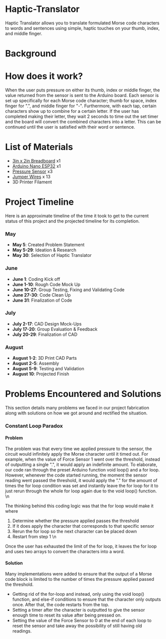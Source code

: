 # Haptic-Translator
Haptic Translator allows you to translate formulated Morse code characters to words and sentences using simple, haptic touches on your thumb, index, and middle finger.

# Background




# How does it work?
When the user puts pressure on either its thumb, index or middle finger, the value returned from the sensor is sent to the Arduino board. Each sensor is set up specifically for each Morse code character; thumb for space, index finger for ".", and middle finger for "-". Furthermore, with each tap, certain characters show up to combine for a certain letter. If the user has completed making their letter, they wait 2 seconds to time out the set timer and the board will convert the combined characters into a letter. This can be continued until the user is satisfied with their word or sentence.

# List of Materials 
- [3in x 2in Breadboard](https://www.amazon.ca/CANADUINO%C2%AE-Solderless-Breadboards-400-Points/dp/B0C2M5SRGZ/ref=sr_1_124?dib=eyJ2IjoiMSJ9.PIFA5xN2Jj2N4xhQ8QQH4oasNEPLmbp5Kkv3GsJW_g1K2E1XY9kOZ1YIObIwI9Irnc69p1JvkagRWHerWWr2bvsaw7phsaxgh4faqOgUCZiAMhPQivfZh5aWnSydvcqzGqfFTIccHpnDFEyG8FOtCb4NX7w-R-twSxaM66NsKVr6vf4EUcVxSJZXowgoTG-ugQMM3TTcgLtayl3GwRXRhLtigNo1EETCj9kk9e7capDC3w89_EFtPxSXsxuswcRcbNK4sA5-YPZgXqojOUG3Yf_D1ZdaWf8PiTSct8d0Mp4.cDyYGtkMt1uhi5x5c8MJAZ4L4bE08TScKTs43v6Yw_c&dib_tag=se&keywords=breadboard&qid=1721779992&sr=8-124) x1
- [Arduino Nano ESP32](https://store-usa.arduino.cc/products/nano-esp32?selectedStore=us) x1
- [Pressure Sensor](https://www.amazon.ca/Resistive-Pressure-Sensing-Resistor-Arduino/dp/B074QLDCXQ/ref=sr_1_48?dib=eyJ2IjoiMSJ9.3C_rCLQUiSB3yDaqKNmEgAkAKyQEGxMtT-uBA0tyFMdbDj2FP-MLdfZHJ_rsfcNtxrA46g4F7dJNeON6ryf6xSOU5E2o7QMVkcC7HBz_KCjgzPyll-tw5Uk41mFlprQSdVR7QCikTMYeaZtBTfbw5NcsqgMGYGKrLzyAwBB5kZ7EMBX5pyaxNqY5igxQ63oZdrVNybtNU7Nvy-OfPkP8_C5UK-RXQUU9Xoq0vM42Ojlf1Ex14Q4t6GTBvsJBFPbUpRq9TM4AN5hQSnSrL3ty4_5WIQojBJuiMLjYn0FLVkk.I0fiI71GUhc5i9Vu9mYfrNTcRT1b4Zr7a9joZLv9aCI&dib_tag=se&keywords=Pressure+Sensor&qid=1721780193&sr=8-48) x3
- [Jumper Wires](https://www.amazon.ca/IZOKEE-240pcs-Solderless-Breadboard-Arduino/dp/B08151TQHG/ref=sr_1_5?crid=14QFZQNYWBW4&dib=eyJ2IjoiMSJ9.Wh9JUafydRlTlmY0ctqdTmibVyB-B5qdW2mxqlSCncCQqizSLH37ClCJkDapbNC6ox5Em82qFnws3pKNSlzkmjZL7Pkm8Bo9mBNvkGW5y0fbvCJhg9_j_5nEoxoM7Sj0xWiah6WZB6q5ykPV1fekkTYs9yhb8tMKtJ-baZ7fms2e09--0oqnJWfRWg8Q9A1J463N2V7RtuorcbG0oYZqRu0CWOByizgQcKEgSThv4GcSD1nVIpYAHuuLgCNfbLOBFbBHFhJ-mEZuQiCIgdS_5LQz3OwHv5qn7pXLBx2ObTE.wuocWnivZReh7g67MqyKoa3ahEYAEoyupv2i7VdSsBg&dib_tag=se&keywords=breadboard+wires&qid=1721780310&sprefix=bradboard+wires%2Caps%2C83&sr=8-5) x 13
- 3D Printer Filament 

# Project Timeline
Here is an approximate timeline of the time it took to get to the current status of this project and the projected timeline for its completion. 

### May
- **May 5**: Created Problem Statement          
- **May 5-29**: Ideation & Research            
- **May 30**: Selection of Haptic Translator     

### June
- **June 1**: Coding Kick off                  
- **June 1-10**: Rough Code Mock Up            
- **June 10-27**: Group Testing, Fixing and 
  Validating Code                               
- **June 27-30**: Code Clean Up 
- **June 31**: Finalization of Code 

### July
- **July 2-17**: CAD Design Mock-Ups 
- **July 17-20**: Group Evaluation & Feedback 
- **July 20-29**: Finalization of CAD 

### August 
- **August 1-2**: 3D Print CAD Parts
- **August 2-5**: Assembly
- **August 5-9**: Testing and Validation
- **August 10**: Projected Finish 

# Problems Encountered and Solutions 
This section details many problems we faced in our project fabrication along with solutions on how we got around and rectified the situation. 

### Constant Loop Paradox

#### Problem
The problem was that every time we applied pressure to the sensor, the circuit would infinitely apply the Morse character until it timed out. For example, when the value of Force Sensor 1 went over the threshold, instead of outputting a single ".", it would apply an indefinite amount. To elaborate, our code ran through the preset Arduino function void loop() and a for loop. However, whenever the code started running, the moment the sensor reading went passed the threshold, it would apply the "." for the amount of times the for loop condition was set and instantly leave the for loop for it to just rerun through the whole for loop again due to the void loop() function. \n

The thinking behind this coding logic was that the for loop would make it where 
1. Determine whether the pressure applied passes the threshold
2. If it does apply the character that corresponds to that specific sensor
3. Rerun the for loop so the next character can be placed down
4. Restart from step 1 \n

Once the user has exhausted the limit of the for loop, it leaves the for loop and uses two arrays to convert the characters into a word. 

#### Solution
Many implementations were added to ensure that the output of a Morse code block is limited to the number of times the pressure applied passed the threshold.
- Getting rid of the for-loop and instead, only using the void loop() function, and else-if conditions to ensure that the character only outputs once. After that, the code restarts from the top.
- Setting a timer after the character is outputted to give the sensor enough time to reset its value after being pressed on.
- Setting the value of the Force Sensor to 0 at the end of each loop to reset the sensor and take away the possibility of still having old readings. 



